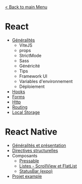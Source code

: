 [< Back to main Menu](https://github.com/gsoulie/Mobile-App-Development)    

# React

* [Généralités](https://github.com/gsoulie/react-resources/blob/master/react-generalites.md)    
  * ViteJS    
  * props    
  * StrictMode    
  * Sass    
  * Généricité    
  * Tips     
  * Framework UI    
  * Variables d'environnement     
  * Déploiement
* [Hooks](https://github.com/gsoulie/react-resources/blob/master/react-hooks.md)    
* [Forms](https://github.com/gsoulie/react-resources/blob/master/react-forms.md)    
* [Http](https://github.com/gsoulie/react-resources/blob/master/react-http.md)     
* [Routing](https://github.com/gsoulie/react-resources/blob/master/react-routing.md)     
* [Local Storage](https://github.com/gsoulie/react-resources/blob/master/react-localstorage.md)     

# React Native

* [Généralités et présentation](https://github.com/gsoulie/react-resources/blob/master/react-concept.md)       
* [Directives structurelles](https://github.com/gsoulie/react-resources/blob/master/react-directives.md)     
* Composants
  * [Pressable](https://github.com/gsoulie/react-resources/blob/master/react-native-pressable.md)     
  * [Listes - ScrollView et FlatList](https://github.com/gsoulie/react-resources/blob/master/react-native-list.md)      
  * [StatusBar (expo)](https://github.com/gsoulie/react-resources/blob/master/react-native-statusbar.md)    
* [Projet example](https://github.com/gsoulie/react-resources/tree/main/projects/firstApp)     
